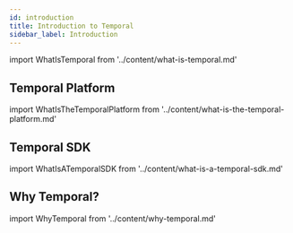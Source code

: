 ```yaml
---
id: introduction
title: Introduction to Temporal
sidebar_label: Introduction
---
```


import WhatIsTemporal from '../content/what-is-temporal.md'

<WhatIsTemporal/>

## Temporal Platform

import WhatIsTheTemporalPlatform from '../content/what-is-the-temporal-platform.md'

<WhatIsTheTemporalPlatform/>

## Temporal SDK

import WhatIsATemporalSDK from '../content/what-is-a-temporal-sdk.md'

<WhatIsATemporalSDK/>

## Why Temporal?

import WhyTemporal from '../content/why-temporal.md'

<WhyTemporal/>
